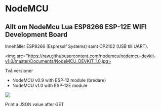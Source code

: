 # NodeMCU

## Allt om NodeMcu Lua ESP8266 ESP-12E WIFI Development Board

Innehåller ESP8266 (Espressif Systems) samt CP2102 (USB till UART).

<img src="https://raw.githubusercontent.com/nodemcu/nodemcu-devkit-v1.0/master/Documents/NodeMCU_DEVKIT_1.0.jpg>

Två versioner
* NodeMCU v0.9 with ESP-12 module (bredare)
* NodeMCU v1.0 with ESP-12E module 

<img src="https://bennthomsen.files.wordpress.com/2015/12/nodemcu_pinout_700-2.png">



Print a JSON value after GET
